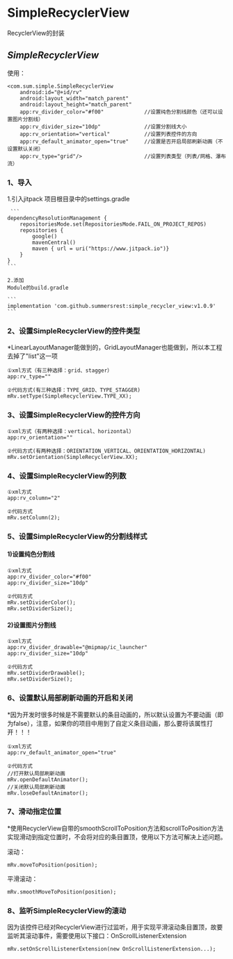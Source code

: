 # SimpleRecyclerView
RecyclerView的封装
## ***SimpleRecyclerView***
使用：

    <com.sum.simple.SimpleRecyclerView
        android:id="@+id/rv"
        android:layout_width="match_parent"
        android:layout_height="match_parent"
        app:rv_divider_color="#f00"				//设置纯色分割线颜色（还可以设置图片分割线）
        app:rv_divider_size="10dp"				//设置分割线大小
        app:rv_orientation="vertical"			//设置列表控件的方向
        app:rv_default_animator_open="true"		//设置是否开启局部刷新动画（不设置默认关闭）
        app:rv_type="grid"/>					//设置列表类型（列表/网格、瀑布流）

### **1、导入**
1.引入jitpack
项目根目录中的settings.gradle

     ```
    dependencyResolutionManagement {
        repositoriesMode.set(RepositoriesMode.FAIL_ON_PROJECT_REPOS)
        repositories {
            google()
            mavenCentral()
            maven { url = uri("https://www.jitpack.io")}
        }
    }
    ```
    
    2.添加
    Module的build.gradle
    
    ```
	implementation 'com.github.summersrest:simple_recycler_view:v1.0.9'
    ```

### **2、设置SimpleRecyclerView的控件类型**

*LinearLayoutManager能做到的，GridLayoutManager也能做到，所以本工程去掉了"list"这一项

	①xml方式（有三种选择：grid、stagger）
	app:rv_type="" 

	②代码方式(有三种选择：TYPE_GRID、TYPE_STAGGER)
	mRv.setType(SimpleRecyclerView.TYPE_XX);

### **3、设置SimpleRecyclerView的控件方向**

	①xml方式（有两种选择：vertical、horizontal）
	app:rv_orientation="" 

	②代码方式(有两种选择：ORIENTATION_VERTICAL、ORIENTATION_HORIZONTAL)
	mRv.setOrientation(SimpleRecyclerView.XX);

### **4、设置SimpleRecyclerView的列数**

	①xml方式
	app:rv_column="2"

	②代码方式
	mRv.setColumn(2);


### **5、设置SimpleRecyclerView的分割线样式**

#### 1)设置纯色分割线

	①xml方式
	app:rv_divider_color="#f00"
    app:rv_divider_size="10dp" 

	②代码方式
	mRv.setDividerColor();
    mRv.setDividerSize();

#### 2)设置图片分割线
	
	①xml方式
	app:rv_divider_drawable="@mipmap/ic_launcher"
    app:rv_divider_size="10dp" 

	②代码方式
    mRv.setDividerDrawable();
    mRv.setDividerSize();

### **6、设置默认局部刷新动画的开启和关闭**
*因为开发时很多时候是不需要默认的条目动画的，所以默认设置为不要动画（即为false），注意，如果你的项目中用到了自定义条目动画，那么要将该属性打开！！！

	①xml方式
    app:rv_default_animator_open="true"

	②代码方式
    //打开默认局部刷新动画
    mRv.openDefaultAnimator();
    //关闭默认局部刷新动画
    mRv.loseDefaultAnimator();


### **7、滑动指定位置**
*使用RecyclerView自带的smoothScrollToPosition方法和scrollToPosition方法实现滑动到指定位置时，不会将对应的条目置顶，使用以下方法可解决上述问题。

滚动：

	mRv.moveToPosition(position);

平滑滚动：

	mRv.smoothMoveToPosition(position);

### **8、监听SimpleRecyclerView的滚动**
因为该控件已经对RecyclerView进行过监听，用于实现平滑滚动条目置顶，故要监听其滚动事件，需要使用以下接口：OnScrollListenerExtension

	mRv.setOnScrollListenerExtension(new OnScrollListenerExtension...);

